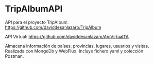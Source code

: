 # TripAlbumAPI
API para el proyecto TripAlbum: https://github.com/daviddesanlazaro/TripAlbum

API Virtual: https://github.com/daviddesanlazaro/ApiVirtualTA

Almacena información de países, provincias, lugares, usuarios y visitas. Realizada con MongoDb y WebFlux.
Incluye fichero yaml y colección Postman.
